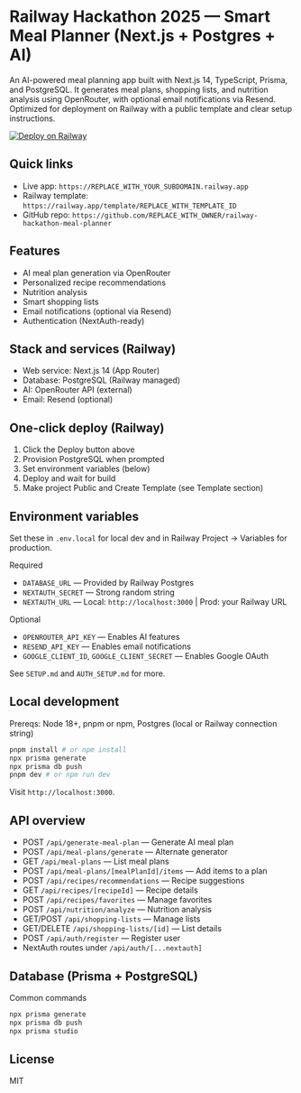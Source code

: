 # Railway Hackathon 2025 — Smart Meal Planner (Next.js + Postgres + AI)

An AI-powered meal planning app built with Next.js 14, TypeScript, Prisma, and PostgreSQL. It generates meal plans, shopping lists, and nutrition analysis using OpenRouter, with optional email notifications via Resend. Optimized for deployment on Railway with a public template and clear setup instructions.

[![Deploy on Railway](https://railway.app/button.svg)](https://railway.app/template/REPLACE_WITH_TEMPLATE_ID)

## Quick links
- Live app: `https://REPLACE_WITH_YOUR_SUBDOMAIN.railway.app`
- Railway template: `https://railway.app/template/REPLACE_WITH_TEMPLATE_ID`
- GitHub repo: `https://github.com/REPLACE_WITH_OWNER/railway-hackathon-meal-planner`

## Features
- AI meal plan generation via OpenRouter
- Personalized recipe recommendations
- Nutrition analysis
- Smart shopping lists
- Email notifications (optional via Resend)
- Authentication (NextAuth-ready)

## Stack and services (Railway)
- Web service: Next.js 14 (App Router)
- Database: PostgreSQL (Railway managed)
- AI: OpenRouter API (external)
- Email: Resend (optional)

## One-click deploy (Railway)
1. Click the Deploy button above
2. Provision PostgreSQL when prompted
3. Set environment variables (below)
4. Deploy and wait for build
5. Make project Public and Create Template (see Template section)

## Environment variables
Set these in `.env.local` for local dev and in Railway Project → Variables for production.

Required
- `DATABASE_URL` — Provided by Railway Postgres
- `NEXTAUTH_SECRET` — Strong random string
- `NEXTAUTH_URL` — Local: `http://localhost:3000` | Prod: your Railway URL

Optional
- `OPENROUTER_API_KEY` — Enables AI features
- `RESEND_API_KEY` — Enables email notifications
- `GOOGLE_CLIENT_ID`, `GOOGLE_CLIENT_SECRET` — Enables Google OAuth

See `SETUP.md` and `AUTH_SETUP.md` for more.

## Local development
Prereqs: Node 18+, pnpm or npm, Postgres (local or Railway connection string)

```bash
pnpm install # or npm install
npx prisma generate
npx prisma db push
pnpm dev # or npm run dev
```
Visit `http://localhost:3000`.

## API overview
- POST `/api/generate-meal-plan` — Generate AI meal plan
- POST `/api/meal-plans/generate` — Alternate generator
- GET `/api/meal-plans` — List meal plans
- POST `/api/meal-plans/[mealPlanId]/items` — Add items to a plan
- POST `/api/recipes/recommendations` — Recipe suggestions
- GET `/api/recipes/[recipeId]` — Recipe details
- POST `/api/recipes/favorites` — Manage favorites
- POST `/api/nutrition/analyze` — Nutrition analysis
- GET/POST `/api/shopping-lists` — Manage lists
- GET/DELETE `/api/shopping-lists/[id]` — List details
- POST `/api/auth/register` — Register user
- NextAuth routes under `/api/auth/[...nextauth]`

## Database (Prisma + PostgreSQL)
Common commands
```bash
npx prisma generate
npx prisma db push
npx prisma studio
```


## License
MIT
